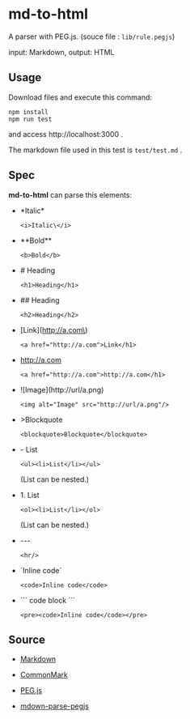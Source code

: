 # md-to-html

A parser with PEG.js. (souce file : `lib/rule.pegjs`)

input: Markdown, output: HTML

## Usage

Download files and execute this command:

```
npm install
npm run test
```

and access http://localhost:3000 .

The markdown file used in this test is `test/test.md` .

## Spec

**md-to-html** can parse this elements:

- \*Italic\*

  `<i>Italic\</i>`

- \*\*Bold\*\*

  `<b>Bold</b>`

- \# Heading

  `<h1>Heading</h1>`

- \#\# Heading

  `<h2>Heading</h2>`

- \[Link\]\(http://a.com\)

  `<a href="http://a.com">Link</h1>`

- http://a.com

  `<a href="http://a.com">http://a.com</h1>`

- \!\[Image](http://url/a.png)

  `<img alt="Image" src="http://url/a.png"/>`

- \>Blockquote

  `<blockquote>Blockquote</blockquote>`

- \- List

  `<ul><li>List</li></ul>`

  (List can be nested.)

- 1\. List

  `<ol><li>List</li></ol>`

  (List can be nested.)

- \---

  `<hr/>`

- \`Inline code`

  `<code>Inline code</code>`

- \``` code block ```

  `<pre><code>Inline code</code></pre>`

## Source

- [Markdown](https://daringfireball.net/projects/markdown/syntax)

- [CommonMark](https://commonmark.org/)

- [PEG.js](https://pegjs.org/)

- [mdown-parse-pegjs](https://github.com/shamansir/mdown-parse-pegjs)
